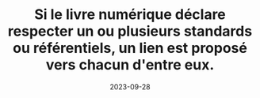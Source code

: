---
N: '110'
Rubrique: Identification et contact
title: Si le livre numérique déclare respecter un ou plusieurs standards ou référentiels, un lien est proposé vers chacun d'entre eux. 
detail: Si le site déclare respecter un ou plusieurs standards ou référentiels, un lien est proposé vers chacun d'entre eux. 
abstract: 
categories: [" Identification et contact"]
agrege: O4110-E021
opquast: '4 110'
indiceebook: '21'
description: "Règle n° 021"
weight:  021
actif: '1'
layout: rules
date: 2023-09-28
tags: ["", ""]
objectif: ["", ""]
Meo: [""]
Controle: ""
Author: ["Opquast"]
steps: ["", ""]
---